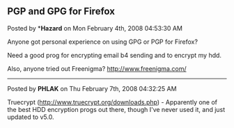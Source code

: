 ## PGP and GPG for Firefox
Posted by ***Hazard** on Mon February 4th, 2008 04:53:30 AM

Anyone got personal experience on using  GPG or PGP for Firefox?

Need a good prog for encrypting email b4 sending and to encrypt my hdd.

Also, anyone tried out Freenigma? <http://www.freenigma.com/>

--------------------------------------------------------------------------------

Posted by **PHLAK** on Thu February 7th, 2008 04:32:25 AM

Truecrypt (<http://www.truecrypt.org/downloads.php>) - Apparently one of the best HDD encryption progs out there, though I've never used it, and just updated to v5.0.
